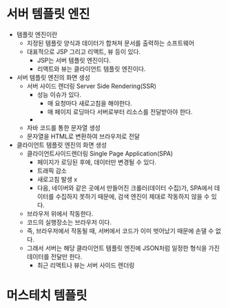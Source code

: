 # 서버 템플릿 엔진
- 템플릿 엔진이란
    - 지정된 템플릿 양식과 데이터가 합쳐져 문서를 출력하는 소프트웨어
    - 대표적으로 JSP 그리고 리액트, 뷰 등이 있다.
        - JSP는 서버 템플릿 엔진이다.
        - 리액트와 뷰는 클라이언트 템플릿 엔진이다.
- 서버 템플릿 엔진의 화면 생성
    - 서버 사이드 렌더링 Server Side Rendering(SSR)
        - 성능 이슈가 있다.
            - 매 요청마다 새로고침을 해야한다.
            - 매 페이지 로딩마다 서버로부터 리소스를 전달받아야 한다.
        - 
    - 자바 코드를 통한 문자열 생성
    - 문자열을 HTML로 변환하여 브라우저로 전달
- 클라이언트 템플릿 엔진의 화면 생성
    - 클라이언트사이드렌더링 Single Page Application(SPA)
        - 페이지가 로딩된 후에, 데이터만 변경될 수 있다.
        - 트래픽 감소
        - 새로고침 발생 x
        - 다음, 네이버와 같은 곳에서 만들어진 크롤러(데이터 수집)가, SPA에서 데이터를 수집하지 못하기 때문에, 검색 엔진이 제대로 작동하지 않을 수 있다.
    - 브라우저 위에서 작동한다.
    - 코드의 실행장소는 브라우저 이다.
    - 즉, 브라우저에서 작동될 때, 서버에서 코드가 이미 벗어났기 때문에 손댈 수 없다.
    - 그래서 서버는 해당 클라이언트 템플릿 엔진에 JSON처럼 일정한 형식을 가진 데이터를 전달만 한다.
        - 최근 리액트나 뷰는 서버 사이드 렌더링
# 머스테치 템플릿
